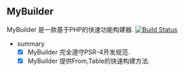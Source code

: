 ## MyBuilder

MyBuilder 是一款基于PHP的快速功能构建器.
[![Build Status](https://travis-ci.org/CrazyCodes/MyBuilder.svg?branch=master)](https://travis-ci.org/CrazyCodes/MyBuilder)
- summary
    - [x] MyBuilder 完全遵守PSR-4开发规范.
    - [x] MyBuilder 提供From,Table的快速构建方法.